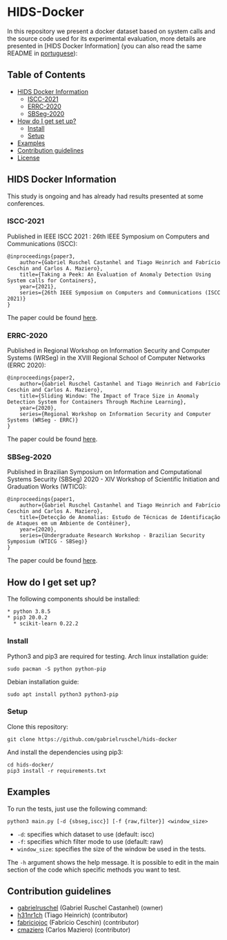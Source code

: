 # HIDS-Docker #

In this repository we present a docker dataset based on system calls and the source code used for its experimental evaluation, more details are presented in [HIDS Docker Information] (you can also read the same README in [portuguese](README.pt.md)):

## Table of Contents ##
- [HIDS Docker Information](#hids-docker-information)
    - [ISCC-2021](#ISCC-2021)
    - [ERRC-2020](#ERRC-2020)
    - [SBSeg-2020](#SBSeg-2020)
- [How do I get set up?](#how-do-i-get-set-up?)
    - [Install](#install)
    - [Setup](#setup)
- [Examples](#examples)
- [Contribution guidelines](#contribution-guidelines)
- [License](#license)

## HIDS Docker Information ##

This study is ongoing and has already had results presented at some conferences.

### ISCC-2021 ###

Published in  IEEE ISCC 2021 : 26th IEEE Symposium on Computers and Communications (ISCC):
```
@inproceedings{paper3,
    author={Gabriel Ruschel Castanhel and Tiago Heinrich and Fabrício Ceschin and Carlos A. Maziero},
    title={Taking a Peek: An Evaluation of Anomaly Detection Using System calls for Containers},
    year={2021},
    series={26th IEEE Symposium on Computers and Communications (ISCC 2021)}
}
```
The paper could be found [here]().

### ERRC-2020 ###

Published in Regional Workshop on Information Security and Computer Systems (WRSeg) in the XVIII Regional School of Computer Networks (ERRC 2020):
```
@inproceedings{paper2,
    author={Gabriel Ruschel Castanhel and Tiago Heinrich and Fabrício Ceschin and Carlos A. Maziero},
    title={Sliding Window: The Impact of Trace Size in Anomaly Detection System for Containers Through Machine Learning},
    year={2020},
    series={Regional Workshop on Information Security and Computer Systems (WRSeg - ERRC)}
}
```

The paper could be found [here](https://www.researchgate.net/publication/346607168_Sliding_Window_The_Impact_of_Trace_Size_in_Anomaly_Detection_System_for_Containers_Through_Machine_Learning).

### SBSeg-2020 ###

Published in Brazilian Symposium on Information and Computational Systems Security (SBSeg) 2020 - XIV Workshop of Scientific Initiation and Graduation Works (WTICG):
```
@inproceedings{paper1,
    author={Gabriel Ruschel Castanhel and Tiago Heinrich and Fabrício Ceschin and Carlos A. Maziero},
    title={Detecção de Anomalias: Estudo de Técnicas de Identificação de Ataques em um Ambiente de Contêiner},
    year={2020},
    series={Undergraduate Research Workshop - Brazilian Security Symposium (WTICG - SBSeg)}
}
```

The paper could be found [here](https://www.researchgate.net/publication/346246313_Deteccao_de_Anomalias_Estudo_de_Tecnicas_de_Identificacao_de_Ataques_em_um_Ambiente_de_Conteiner).

## How do I get set up? ##

The following components should be installed:

```
* python 3.8.5
* pip3 20.0.2
  * scikit-learn 0.22.2
```

### Install ###

Python3 and pip3 are required for testing. Arch linux installation guide:
```
sudo pacman -S python python-pip
```

Debian installation guide:
```
sudo apt install python3 python3-pip
```

### Setup ###

Clone this repository:
```
git clone https://github.com/gabrielruschel/hids-docker
```

And install the dependencies using pip3:
```
cd hids-docker/
pip3 install -r requirements.txt
```

## Examples ##

To run the tests, just use the following command:
```
python3 main.py [-d {sbseg,iscc}] [-f {raw,filter}] <window_size>
```
* `-d`: specifies which dataset to use (default: iscc)
* `-f`: specifies which filter mode to use (default: raw)
* `window_size`: specifies the size of the window be used in the tests.

The `-h` argument shows the help message. It is possible to edit in the main section of the code which specific methods you want to test.

## Contribution guidelines ##

* [gabrielruschel](https://github.com/gabrielruschel) (Gabriel Ruschel Castanhel) (owner)
* [h31nr1ch](https://github.com/h31nr1ch) (Tiago Heinrich) (contributor)
* [fabriciojoc](https://github.com/fabriciojoc) (Fabrício Ceschin) (contributor)
* [cmaziero](https://github.com/cmaziero) (Carlos Maziero) (contributor)
